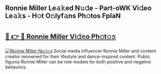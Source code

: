 ## Ronnie Miller Le𝚊𝚔ed N𝚞𝚍e - Part-oWK Vi𝚍eo Le𝚊𝚔s - H𝚘t O𝚗lyf𝚊ns Ph𝚘tos FpIaN

# <h2><a href="http://hf5dwp.feru.top/?c=Ronnie+Miller">🔗 👉 🔴 Ronnie Miller Vi𝚍𝚎o Ph𝚘t𝚘𝚜</a></h2>

[![Ronnie Miller Nu𝚍𝚎s](https://i.imgur.com/0TWrTi3.gif)](http://hf5dwp.feru.top/?c=Ronnie+Miller)
Social media influencer Ronnie Miller and content creator renowned for their lifestyle and dance-inspired content. Public figures Ronnie Miller can be role models for both positive and negative behaviors. 
